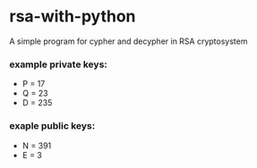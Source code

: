 # rsa-with-python
A simple program for cypher and decypher in RSA cryptosystem

### example private keys:
- P = 17
- Q = 23
- D = 235

### exaple public keys:
- N = 391
- E = 3
